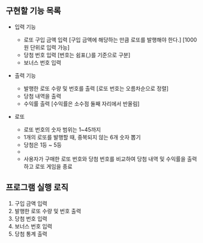 ## 구현할 기능 목록
- 입력 기능
  - 로또 구입 금액 입력 [구입 금액에 해당하는 만큼 로또를 발행해야 한다.] [1000원 단위로 입력 가능]
  - 당첨 번호 입력 [번호는 쉼표(,)를 기준으로 구분]
  - 보너스 번호 입력

- 출력 기능
  - 발행한 로또 수량 및 번호를 출력 [로또 번호는 오름차순으로 정렬]
  - 당첨 내역을 출력
  - 수익률 출력 [수익률은 소수점 둘째 자리에서 반올림]

- 로또
  - 로또 번호의 숫자 범위는 1~45까지
  - 1개의 로또를 발행할 때, 중복되지 않는 6개 숫자 뽑기
  - 당첨은 1등 ~ 5등
  - 
  - 사용자가 구매한 로또 번호와 당첨 번호를 비교하여 당첨 내역 및 수익률을 출력하고 로또 게임을 종료


## 프로그램 실행 로직
1. 구입 금액 입력
2. 발행한 로또 수량 및 번호 출력
3. 당첨 번호 입력
4. 보너스 번호 입력
5. 당첨 통계 출력
